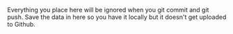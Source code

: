 Everything you place here will be ignored when you git commit and git push.
Save the data in here so you have it locally but it doesn't get uploaded to Github.